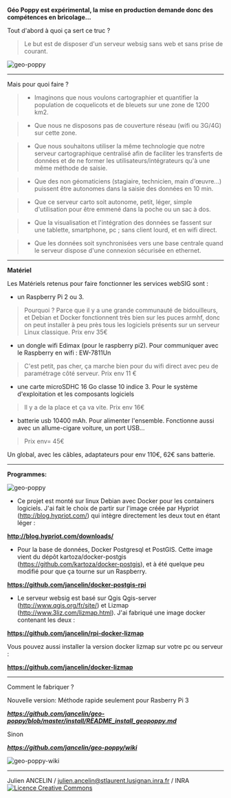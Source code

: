 
**Géo Poppy est expérimental, la mise en production demande donc des compétences en bricolage...**


Tout d'abord à quoi ça sert ce truc ?

> Le but est de disposer d'un serveur websig sans web et sans prise de courant.

![geo-poppy](https://cloud.githubusercontent.com/assets/6421175/7859283/b57c4a6c-053f-11e5-8376-d9525aa7153c.png)

______________________________________________________________________

Mais pour quoi faire ?

> * Imaginons que nous voulons cartographier et quantifier la population de coquelicots et de bleuets sur une zone de 1200 km2.

> * Que nous ne disposons pas de couverture réseau (wifi ou 3G/4G) sur cette zone.

> * Que nous souhaitons utiliser la même technologie que notre serveur cartographique centralisé afin de faciliter les transferts de données et de ne former les utilisateurs/intégrateurs qu'à une même méthode de saisie.

> * Que des non géomaticiens (stagiaire, technicien, main d'œuvre...) puissent être autonomes dans la saisie des données en 10 min.

> * Que ce serveur carto soit autonome, petit, léger, simple d'utilisation pour être emmené dans la poche ou un sac à dos.

> * Que la visualisation et l'intégration des données se fassent sur une tablette, smartphone, pc ; sans client lourd, et en wifi direct.

> * Que les données soit synchronisées vers une base centrale quand le serveur dispose d'une connexion sécurisée en ethernet.

___________________________________________________________________________________
**Matériel**

Les Matériels retenus pour faire fonctionner les services webSIG sont :

* un Raspberry Pi 2 ou 3.

> Pourquoi ? Parce que il y a une grande communauté de bidouilleurs, et Debian et Docker fonctionnent très bien sur les puces armhf, donc on peut installer à peu près tous les logiciels présents sur un serveur Linux classique. Prix env 35€

* un dongle wifi Edimax (pour le raspberry pi2). Pour communiquer avec le Raspberry en wifi : EW-7811Un

> C'est petit, pas cher, ça marche bien pour du wifi direct avec peu de paramétrage côté serveur. Prix env 11 €

* une carte microSDHC 16 Go classe 10 indice 3. Pour le système d'exploitation et les composants logiciels

> Il y a de la place et ça va vite. Prix env 16€

* batterie usb 10400 mAh. Pour alimenter l'ensemble. Fonctionne aussi avec un allume-cigare voiture, un port USB...

> Prix env= 45€

Un global, avec les câbles, adaptateurs pour env 110€, 62€ sans batterie.

________________________________________________________________________________

**Programmes:**

![geo-poppy](https://cloud.githubusercontent.com/assets/6421175/7859301/e5f0d6d6-053f-11e5-94ec-e6d9361f1a35.png)

* Ce projet est monté sur linux Debian avec Docker pour les containers logiciels. J'ai fait le choix de partir sur l'image créée par Hypriot (http://blog.hypriot.com/) qui intègre directement les deux tout en étant léger :


**http://blog.hypriot.com/downloads/**


* Pour la base de données, Docker Postgresql et PostGIS. Cette image vient du dépôt kartoza/docker-postgis (https://github.com/kartoza/docker-postgis), et à été quelque peu modifié pour que ça tourne sur un Raspberry.


**https://github.com/jancelin/docker-postgis-rpi**


* Le serveur websig est basé sur Qgis Qgis-server (http://www.qgis.org/fr/site/) et Lizmap (http://www.3liz.com/lizmap.html). J'ai fabriqué une image docker contenant les deux :


**https://github.com/jancelin/rpi-docker-lizmap**


Vous pouvez aussi installer la version docker lizmap sur votre pc ou serveur :

**https://github.com/jancelin/docker-lizmap**

______________________________________________________________________

Comment le fabriquer ?

Nouvelle version: 
Méthode rapide seulement pour Rasberry Pi 3 

***https://github.com/jancelin/geo-poppy/blob/master/install/README_install_geopoppy.md***


Sinon

***https://github.com/jancelin/geo-poppy/wiki***

![geo-poppy-wiki](https://cloud.githubusercontent.com/assets/6421175/12889497/6c3a926e-ce7f-11e5-8391-de6b205307e2.png)


____________________________________________________________________________

Julien ANCELIN / julien.ancelin@stlaurent.lusignan.inra.fr / INRA 
<a rel="license" href="http://creativecommons.org/licenses/by-sa/4.0/"><img alt="Licence Creative Commons" style="border-width:0" src="https://i.creativecommons.org/l/by-sa/4.0/88x31.png" /></a>
